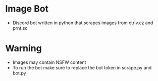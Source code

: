 # Image Bot
- Discord bot written in python that scrapes images from ctrlv.cz and prnt.sc

# Warning
- Images may contain NSFW content 
- To run the bot make sure to replace the bot token in scrape.py and bot.py
